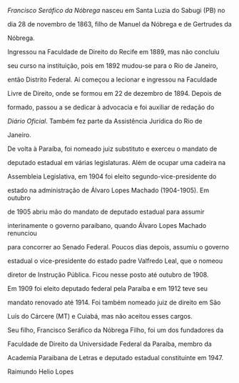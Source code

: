 

*Francisco Seráfico da Nóbrega* nasceu em Santa Luzia do Sabugi (PB) no

dia 28 de novembro de 1863, filho de Manuel da Nóbrega e de Gertrudes da

Nóbrega.



Ingressou na Faculdade de Direito do Recife em 1889, mas não concluiu

seu curso na instituição, pois em 1892 mudou-se para o Rio de Janeiro,

então Distrito Federal. Aí começou a lecionar e ingressou na Faculdade

Livre de Direito, onde se formou em 22 de dezembro de 1894. Depois de

formado, passou a se dedicar à advocacia e foi auxiliar de redação do

*Diário Oficial*. Também fez parte da Assistência Jurídica do Rio de

Janeiro.



De volta à Paraíba, foi nomeado juiz substituto e exerceu o mandato de

deputado estadual em várias legislaturas. Além de ocupar uma cadeira na

Assembleia Legislativa, em 1904 foi eleito segundo-vice-presidente do

estado na administração de Álvaro Lopes Machado (1904-1905). Em outubro

de 1905 abriu mão do mandato de deputado estadual para assumir

interinamente o governo paraibano, quando Álvaro Lopes Machado renunciou

para concorrer ao Senado Federal. Poucos dias depois, assumiu o governo

estadual o vice-presidente do estado padre Valfredo Leal, que o nomeou

diretor de Instrução Pública. Ficou nesse posto até outubro de 1908.



Em 1909 foi eleito deputado federal pela Paraíba e em 1912 teve seu

mandato renovado até 1914. Foi também nomeado juiz de direito em São

Luís do Cárcere (MT) e Cuiabá, mas não aceitou esses cargos.



Seu filho, Francisco Seráfico da Nóbrega Filho, foi um dos fundadores da

Faculdade de Direito da Universidade Federal da Paraíba, membro da

Academia Paraibana de Letras e deputado estadual constituinte em 1947.



Raimundo Helio Lopes



